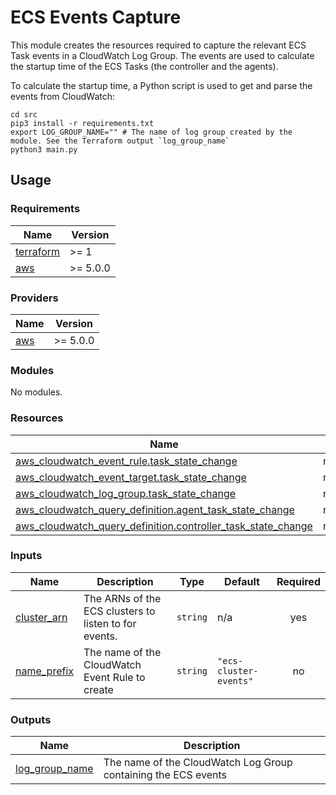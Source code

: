 # ECS Events Capture

This module creates the resources required to capture the relevant ECS Task events in a CloudWatch Log Group. The events
are used to calculate the startup time of the ECS Tasks (the controller and the agents).

To calculate the startup time, a Python script is used to get and parse the events from CloudWatch:

```shell
cd src
pip3 install -r requirements.txt
export LOG_GROUP_NAME="" # The name of log group created by the module. See the Terraform output `log_group_name`
python3 main.py
```

## Usage

<!-- BEGINNING OF PRE-COMMIT-TERRAFORM DOCS HOOK -->
### Requirements

| Name | Version |
|------|---------|
| <a name="requirement_terraform"></a> [terraform](#requirement\_terraform) | >= 1 |
| <a name="requirement_aws"></a> [aws](#requirement\_aws) | >= 5.0.0 |

### Providers

| Name | Version |
|------|---------|
| <a name="provider_aws"></a> [aws](#provider\_aws) | >= 5.0.0 |

### Modules

No modules.

### Resources

| Name | Type |
|------|------|
| [aws_cloudwatch_event_rule.task_state_change](https://registry.terraform.io/providers/hashicorp/aws/latest/docs/resources/cloudwatch_event_rule) | resource |
| [aws_cloudwatch_event_target.task_state_change](https://registry.terraform.io/providers/hashicorp/aws/latest/docs/resources/cloudwatch_event_target) | resource |
| [aws_cloudwatch_log_group.task_state_change](https://registry.terraform.io/providers/hashicorp/aws/latest/docs/resources/cloudwatch_log_group) | resource |
| [aws_cloudwatch_query_definition.agent_task_state_change](https://registry.terraform.io/providers/hashicorp/aws/latest/docs/resources/cloudwatch_query_definition) | resource |
| [aws_cloudwatch_query_definition.controller_task_state_change](https://registry.terraform.io/providers/hashicorp/aws/latest/docs/resources/cloudwatch_query_definition) | resource |

### Inputs

| Name | Description | Type | Default | Required |
|------|-------------|------|---------|:--------:|
| <a name="input_cluster_arn"></a> [cluster\_arn](#input\_cluster\_arn) | The ARNs of the ECS clusters to listen to for events. | `string` | n/a | yes |
| <a name="input_name_prefix"></a> [name\_prefix](#input\_name\_prefix) | The name of the CloudWatch Event Rule to create | `string` | `"ecs-cluster-events"` | no |

### Outputs

| Name | Description |
|------|-------------|
| <a name="output_log_group_name"></a> [log\_group\_name](#output\_log\_group\_name) | The name of the CloudWatch Log Group containing the ECS events |
<!-- END OF PRE-COMMIT-TERRAFORM DOCS HOOK -->